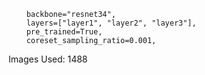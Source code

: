         backbone="resnet34",
        layers=["layer1", "layer2", "layer3"],
        pre_trained=True,
        coreset_sampling_ratio=0.001,

Images Used: 1488
